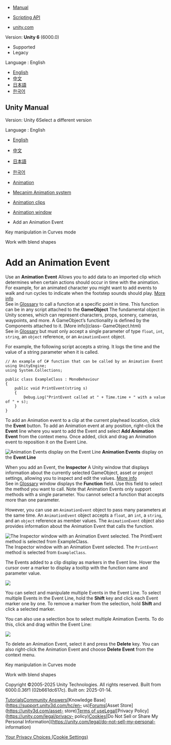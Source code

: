 [](https://docs.unity3d.com)

  * [Manual](../Manual/index.html)
  * [Scripting API](../ScriptReference/index.html)

  * [unity.com](https://unity.com/)

Version: **Unity 6** (6000.0)

  * Supported
  * Legacy

Language : English

  * [English](/Manual/script-AnimationWindowEvent.html)
  * [中文](/cn/current/Manual/script-AnimationWindowEvent.html)
  * [日本語](/ja/current/Manual/script-AnimationWindowEvent.html)
  * [한국어](/kr/current/Manual/script-AnimationWindowEvent.html)

[](https://docs.unity3d.com)

## Unity Manual

Version: Unity 6Select a different version

Language : English

  * [English](/Manual/script-AnimationWindowEvent.html)
  * [中文](/cn/current/Manual/script-AnimationWindowEvent.html)
  * [日本語](/ja/current/Manual/script-AnimationWindowEvent.html)
  * [한국어](/kr/current/Manual/script-AnimationWindowEvent.html)

  * [Animation](AnimationSection.html)
  * [Mecanim Animation system](AnimationOverview.html)
  * [Animation clips](AnimationClips.html)
  * [Animation window](AnimationEditorGuide.html)
  * Add an Animation Event

[](animeditor-KeyManipulationInCurvesMode.html)

Key manipulation in Curves mode

[](BlendShapes.html)

Work with blend shapes

# Add an Animation Event

Use an **Animation Event** Allows you to add data to an imported clip which
determines when certain actions should occur in time with the animation. For
example, for an animated character you might want to add events to walk and
run cycles to indicate when the footstep sounds should play. [More
info](AnimationEventsOnImportedClips.html)  
See in [Glossary](Glossary.html#AnimationEvent) to call a function at a
specific point in time. This function can be in any script attached to the
**GameObject** The fundamental object in Unity scenes, which can represent
characters, props, scenery, cameras, waypoints, and more. A GameObject’s
functionality is defined by the Components attached to it. [More info](class-
GameObject.html)  
See in [Glossary](Glossary.html#GameObject) but must only accept a single
parameter of type `float`, `int`, `string`, an `object` reference, or an
`AnimationEvent` object.

For example, the following script accepts a string. It logs the time and the
value of a string parameter when it is called.

    
    
    // An example of C# function that can be called by an Animation Event
    using UnityEngine;
    using System.Collections;
    
    public class ExampleClass : MonoBehaviour
    {
        public void PrintEvent(string s)
        {
            Debug.Log("PrintEvent called at " + Time.time + " with a value of " + s);
        }
    }
    

To add an Animation event to a clip at the current playhead location, click
the **Event** button. To add an Animation event at any position, right-click
the **Event** line where you want to add the Event and select **Add Animation
Event** from the context menu. Once added, click and drag an Animation event
to reposition it on the Event Line.

![Animation Events display on the Event
Line](../uploads/Main/AnimationEditorEventLine.png) **Animation Events**
display on the **Event Line**

When you add an Event, the **Inspector** A Unity window that displays
information about the currently selected GameObject, asset or project
settings, allowing you to inspect and edit the values. [More
info](UsingTheInspector.html)  
See in [Glossary](Glossary.html#Inspector) window displays the **Function**
field. Use this field to select the method you want to call. Note that
Animation Events only support methods with a single parameter. You cannot
select a function that accepts more than one parameter.

However, you can use an `AnimationEvent` object to pass many parameters at the
same time. An `AnimationEvent` object accepts a `float`, an `int`, a `string`,
and an `object` reference as member values. The `AnimationEvent` object also
provides information about the Animation Event that calls the function.

![The Inspector window with an Animation Event selected. The PrintEvent method
is selected from ExampleClass.](../uploads/Main/AnimationEventInspector.png)
The Inspector window with an Animation Event selected. The `PrintEvent` method
is selected from `ExampleClass`.

The Events added to a clip display as markers in the Event line. Hover the
cursor over a marker to display a tooltip with the function name and parameter
value.

![](../uploads/Main/AnimationEditorEventTooltip.png)

You can select and manipulate multiple Events in the Event Line. To select
multiple Events in the Event Line, hold the **Shift** key and click each Event
marker one by one. To remove a marker from the selection, hold **Shift** and
click a selected marker.

You can also use a selection box to select multiple Animation Events. To do
this, click and drag within the Event Line:

![](../uploads/Main/AnimationEditorMultipleEventSelection.png)

To delete an Animation Event, select it and press the **Delete** key. You can
also right-click the Animation Event and choose **Delete Event** from the
context menu.

[](animeditor-KeyManipulationInCurvesMode.html)

Key manipulation in Curves mode

[](BlendShapes.html)

Work with blend shapes

Copyright ©2005-2025 Unity Technologies. All rights reserved. Built from
6000.0.36f1 (02b661dc617c). Built on: 2025-01-14.

[Tutorials](https://learn.unity.com/)[Community
Answers](https://answers.unity3d.com)[Knowledge
Base](https://support.unity3d.com/hc/en-
us)[Forums](https://forum.unity3d.com)[Asset Store](https://unity3d.com/asset-
store)[Terms of
use](https://docs.unity3d.com/Manual/TermsOfUse.html)[Legal](https://unity.com/legal)[Privacy
Policy](https://unity.com/legal/privacy-
policy)[Cookies](https://unity.com/legal/cookie-policy)[Do Not Sell or Share
My Personal Information](https://unity.com/legal/do-not-sell-my-personal-
information)

[Your Privacy Choices (Cookie Settings)](javascript:void\(0\);)

